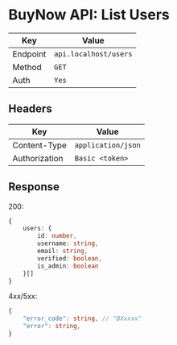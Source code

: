 # BuyNow API: List Users

| Key      | Value                 |
| -------- | --------------------- |
| Endpoint | `api.localhost/users` |
| Method   | `GET`                 |
| Auth     | `Yes`                 |

## Headers

| Key           | Value              |
| ------------- | ------------------ |
| Content-Type  | `application/json` |
| Authorization | `Basic <token>`    |

## Response

200:

```ts
{
    users: {
        id: number,
        username: string,
        email: string,
        verified: boolean,
        is_admin: boolean
    }[]
}
```

4xx/5xx:

```ts
{   
    "error_code": string, // "BXxxxx"
    "error": string,
}
```

